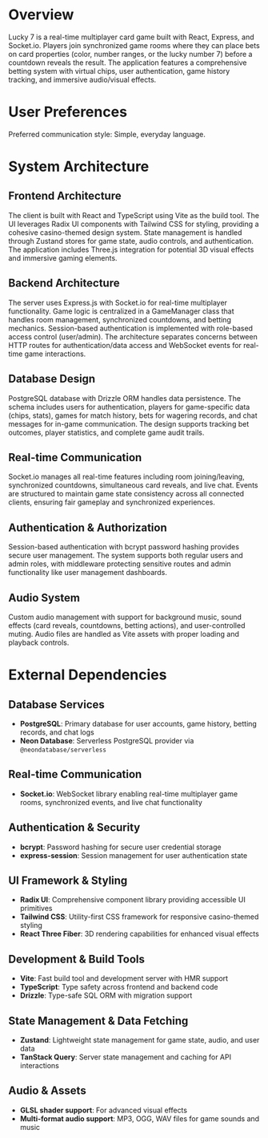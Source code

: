 # Overview

Lucky 7 is a real-time multiplayer card game built with React, Express, and Socket.io. Players join synchronized game rooms where they can place bets on card properties (color, number ranges, or the lucky number 7) before a countdown reveals the result. The application features a comprehensive betting system with virtual chips, user authentication, game history tracking, and immersive audio/visual effects.

# User Preferences

Preferred communication style: Simple, everyday language.

# System Architecture

## Frontend Architecture
The client is built with React and TypeScript using Vite as the build tool. The UI leverages Radix UI components with Tailwind CSS for styling, providing a cohesive casino-themed design system. State management is handled through Zustand stores for game state, audio controls, and authentication. The application includes Three.js integration for potential 3D visual effects and immersive gaming elements.

## Backend Architecture
The server uses Express.js with Socket.io for real-time multiplayer functionality. Game logic is centralized in a GameManager class that handles room management, synchronized countdowns, and betting mechanics. Session-based authentication is implemented with role-based access control (user/admin). The architecture separates concerns between HTTP routes for authentication/data access and WebSocket events for real-time game interactions.

## Database Design
PostgreSQL database with Drizzle ORM handles data persistence. The schema includes users for authentication, players for game-specific data (chips, stats), games for match history, bets for wagering records, and chat messages for in-game communication. The design supports tracking bet outcomes, player statistics, and complete game audit trails.

## Real-time Communication
Socket.io manages all real-time features including room joining/leaving, synchronized countdowns, simultaneous card reveals, and live chat. Events are structured to maintain game state consistency across all connected clients, ensuring fair gameplay and synchronized experiences.

## Authentication & Authorization
Session-based authentication with bcrypt password hashing provides secure user management. The system supports both regular users and admin roles, with middleware protecting sensitive routes and admin functionality like user management dashboards.

## Audio System
Custom audio management with support for background music, sound effects (card reveals, countdowns, betting actions), and user-controlled muting. Audio files are handled as Vite assets with proper loading and playback controls.

# External Dependencies

## Database Services
- **PostgreSQL**: Primary database for user accounts, game history, betting records, and chat logs
- **Neon Database**: Serverless PostgreSQL provider via `@neondatabase/serverless`

## Real-time Communication
- **Socket.io**: WebSocket library enabling real-time multiplayer game rooms, synchronized events, and live chat functionality

## Authentication & Security
- **bcrypt**: Password hashing for secure user credential storage
- **express-session**: Session management for user authentication state

## UI Framework & Styling
- **Radix UI**: Comprehensive component library providing accessible UI primitives
- **Tailwind CSS**: Utility-first CSS framework for responsive casino-themed styling
- **React Three Fiber**: 3D rendering capabilities for enhanced visual effects

## Development & Build Tools
- **Vite**: Fast build tool and development server with HMR support
- **TypeScript**: Type safety across frontend and backend code
- **Drizzle**: Type-safe SQL ORM with migration support

## State Management & Data Fetching
- **Zustand**: Lightweight state management for game state, audio, and user data
- **TanStack Query**: Server state management and caching for API interactions

## Audio & Assets
- **GLSL shader support**: For advanced visual effects
- **Multi-format audio support**: MP3, OGG, WAV files for game sounds and music